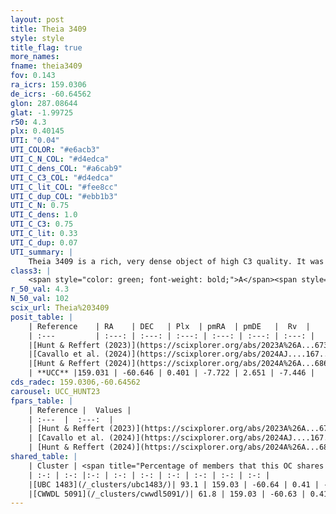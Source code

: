 ```yaml
---
layout: post
title: Theia 3409
style: style
title_flag: true
more_names: 
fname: theia3409
fov: 0.143
ra_icrs: 159.0306
de_icrs: -60.64562
glon: 287.08644
glat: -1.99725
r50: 4.3
plx: 0.40145
UTI: "0.04"
UTI_COLOR: "#e6acb3"
UTI_C_N_COL: "#d4edca"
UTI_C_dens_COL: "#a6cab9"
UTI_C_C3_COL: "#d4edca"
UTI_C_lit_COL: "#fee8cc"
UTI_C_dup_COL: "#ebb1b3"
UTI_C_N: 0.75
UTI_C_dens: 1.0
UTI_C_C3: 0.75
UTI_C_lit: 0.33
UTI_C_dup: 0.07
UTI_summary: |
    Theia 3409 is a rich, very dense object of high C3 quality. It was recently reported in the literature.<br><br><span style="color: #99180f; font-weight: bold;">Warning: </span>This is very likely a duplicate object, which shares a large percentage of members with at least one previously reported entry.
class3: |
    <span style="color: green; font-weight: bold;">A</span><span style="color: #FFC300; font-weight: bold;">B</span>
r_50_val: 4.3
N_50_val: 102
scix_url: Theia%203409
posit_table: |
    | Reference    | RA    | DEC   | Plx  | pmRA  | pmDE   |  Rv  |
    | :---         | :---: | :---: | :---: | :---: | :---: | :---: |
    |[Hunt & Reffert (2023)](https://scixplorer.org/abs/2023A%26A...673A.114H) | 159.056 | -60.648 | 0.387 | -7.69 | 2.67 | -7.465 |
    |[Cavallo et al. (2024)](https://scixplorer.org/abs/2024AJ....167...12C) | 159.045 | -60.64 | 0.392 | -- | -- | -- |
    |[Hunt & Reffert (2024)](https://scixplorer.org/abs/2024A%26A...686A..42H) | 159.056 | -60.648 | 0.387 | -7.69 | 2.67 | -7.465 |
    | **UCC** |159.031 | -60.646 | 0.401 | -7.722 | 2.651 | -7.446 | 
cds_radec: 159.0306,-60.64562
carousel: UCC_HUNT23
fpars_table: |
    | Reference |  Values |
    | :---  |  :---:  |
    | [Hunt & Reffert (2023)](https://scixplorer.org/abs/2023A%26A...673A.114H) | `AV50=0.499, diffAV50=0.907, MOD50=11.801, logAge50=8.253` |
    | [Cavallo et al. (2024)](https://scixplorer.org/abs/2024AJ....167...12C) | `AV50=0.38, dMod50=11.68, logAge50=8.12, [Fe/H]50=0.19` |
    | [Hunt & Reffert (2024)](https://scixplorer.org/abs/2024A%26A...686A..42H) | `MassJ=634.993` |
shared_table: |
    | Cluster | <span title="Percentage of members that this OC shares with the ones listed">%</span>   | RA   | DEC   | Plx   | pmRA  | pmDE  | Rv | UTI |
    | :-: | :-: |:-: | :-: | :-: | :-: | :-: | :-: | :-: |
    |[UBC 1483](/_clusters/ubc1483/)| 93.1 | 159.03 | -60.64 | 0.41 | -7.72 | 2.65 | -7.45 |0.5 |
    |[CWWDL 5091](/_clusters/cwwdl5091/)| 61.8 | 159.03 | -60.63 | 0.41 | -7.69 | 2.64 | -7.45 |0.04 |
---
```

